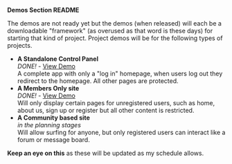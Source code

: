 __Demos Section README__

The demos are not ready yet but the demos (when released) will each be a downloadable "framework" (as overused as that word is these days) for starting that kind of project. Project demos will be for the following types of projects.

- __A Standalone Control Panel__<br>_DONE!_ - [View Demo](http://myusers-cp.redhousewd.com/)<br>A complete app with only a "log in" homepage, when users log out they redirect to the homepage. All other pages are protected.
- __A Members Only site__<br>_DONE!_ - [View Demo](http://myusers-mo.redhousewd.com/)<br>Will only display certain pages for unregistered users, such as home, about us, sign up or register but all other content is restricted.
- __A Community based site__<br>_in the planning stages_<br>Will allow surfing for anyone, but only registered users can interact like a forum or message board.

__Keep an eye on this__ as these will be updated as my schedule allows.
